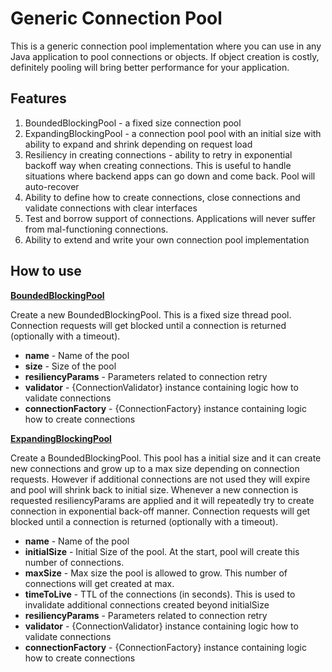 # Generic Connection Pool

This is a generic connection pool implementation where you can use in any Java application to pool
connections or objects. If object creation is costly, definitely pooling will bring better performance for your
application.

## Features

1. BoundedBlockingPool - a fixed size connection pool
2. ExpandingBlockingPool - a connection pool pool with an initial size with ability to
expand and shrink depending on request load
3. Resiliency in creating connections - ability to retry in exponential backoff way when creating connections. This
is useful to handle situations where backend apps can go down and come back. Pool will auto-recover
4. Ability to define how to create connections, close connections and validate connections with clear interfaces
5. Test and borrow support of connections. Applications will never suffer from mal-functioning connections.
6. Ability to extend and write your own connection pool implementation

## How to use

<u>**BoundedBlockingPool**</u>

Create a new BoundedBlockingPool. This is a fixed size thread pool. Connection requests will get blocked until
 a connection is returned (optionally with a timeout).

 * **name** - Name of the pool
 * **size** - Size of the pool
 * **resiliencyParams** - Parameters related to connection retry
 * **validator** - {ConnectionValidator} instance containing logic how to validate connections
 * **connectionFactory** - {ConnectionFactory} instance containing logic how to create connections


<u>**ExpandingBlockingPool**</u>

Create a BoundedBlockingPool. This pool has a initial size and it can create new connections and grow up to a max size depending
on connection requests. However if additional connections are not used they will expire and pool will shrink back
to initial size. Whenever a new connection is requested resiliencyParams are applied and it will repeatedly try to
create connection in exponential back-off manner. Connection requests will get blocked until a connection is
returned (optionally with a timeout).

* **name** - Name of the pool
* **initialSize** - Initial Size of the pool. At the start, pool will create this number of connections.
* **maxSize** - Max size the pool is allowed to grow. This number of connections will get created at max.
* **timeToLive** - TTL of the connections (in seconds). This is used to invalidate additional connections created beyond initialSize
* **resiliencyParams**  - Parameters related to connection retry
* **validator** - {ConnectionValidator} instance containing logic how to validate connections
* **connectionFactory** - {ConnectionFactory} instance containing logic how to create connections






